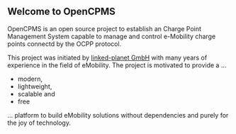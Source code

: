 ## Welcome to OpenCPMS

OpenCPMS is an open source project to establish an Charge Point Management System capable to manage and control 
e-Mobility charge points connectd by the OCPP protocol.

This project was initiated by <a href="https://www.linked-planet.com">linked-planet GmbH</a> 
with many years of experience in the field of eMobility. The project is motivated to provide a ...
- modern,
- lightweight,
- scalable and
- free

... platform to build eMobility solutions without dependencies and purely for the joy of technology.

